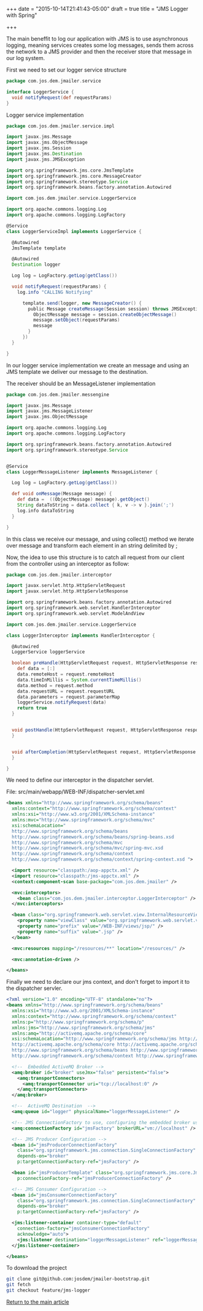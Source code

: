 +++
date = "2015-10-14T21:41:43-05:00"
draft = true
title = "JMS Logger with Spring"

+++

The main beneffit to log our application with JMS is to use asynchronous logging, meaning services creates some log messages, sends them across the network to a JMS provider and then the receiver store that message in our log system.

First we need to set our logger service structure

```groovy
package com.jos.dem.jmailer.service

interface LoggerService {
  void notifyRequest(def requestParams)
}
```

Logger service implementation

```groovy
package com.jos.dem.jmailer.service.impl

import javax.jms.Message
import javax.jms.ObjectMessage
import javax.jms.Session
import javax.jms.Destination
import javax.jms.JMSException

import org.springframework.jms.core.JmsTemplate
import org.springframework.jms.core.MessageCreator
import org.springframework.stereotype.Service
import org.springframework.beans.factory.annotation.Autowired

import com.jos.dem.jmailer.service.LoggerService

import org.apache.commons.logging.Log
import org.apache.commons.logging.LogFactory

@Service
class LoggerServiceImpl implements LoggerService {

  @Autowired
  JmsTemplate template

  @Autowired
  Destination logger

  Log log = LogFactory.getLog(getClass())

  void notifyRequest(requestParams) {
    log.info "CALLING Notifying"

      template.send(logger, new MessageCreator() {
        public Message createMessage(Session session) throws JMSException {
          ObjectMessage message = session.createObjectMessage()
          message.setObject(requestParams)
          message
        }
      })
  }

}
```

In our logger service implementation we create an message and using an JMS template we deliver our message to the destination.

The receiver should be an MessageListener implementation

```groovy
package com.jos.dem.jmailer.messengine

import javax.jms.Message
import javax.jms.MessageListener
import javax.jms.ObjectMessage

import org.apache.commons.logging.Log
import org.apache.commons.logging.LogFactory

import org.springframework.beans.factory.annotation.Autowired
import org.springframework.stereotype.Service


@Service
class LoggerMessageListener implements MessageListener {

  Log log = LogFactory.getLog(getClass())

  def void onMessage(Message message) {
    def data =  ((ObjectMessage) message).getObject()
    String dataToString = data.collect { k, v -> v }.join(';')
    log.info dataToString
  }

}
```

In this class we receive our message, and using collect() method we iterate over message and transform each element in an string delimited by ;

Now, the idea to use this structure is to catch all request from our client from the controller using an interceptor as follow:

```groovy
package com.jos.dem.jmailer.interceptor

import javax.servlet.http.HttpServletRequest
import javax.servlet.http.HttpServletResponse

import org.springframework.beans.factory.annotation.Autowired
import org.springframework.web.servlet.HandlerInterceptor
import org.springframework.web.servlet.ModelAndView

import com.jos.dem.jmailer.service.LoggerService

class LoggerInterceptor implements HandlerInterceptor {

  @Autowired
  LoggerService loggerService

  boolean preHandle(HttpServletRequest request, HttpServletResponse response, Object handler) {
    def data = [:]
    data.remoteHost = request.remoteHost
    data.timeInMillis = System.currentTimeMillis()
    data.method = request.method
    data.requestURL = request.requestURL
    data.parameters = request.parameterMap
    loggerService.notifyRequest(data)
    return true
  }


  void postHandle(HttpServletRequest request, HttpServletResponse response, Object handler, ModelAndView modelAndView) {
  }


  void afterCompletion(HttpServletRequest request, HttpServletResponse response, Object handler, Exception ex) {
  }

}
```

We need to define our interceptor in the dispatcher servlet.

File: src/main/webapp/WEB-INF/dispatcher-servlet.xml

```xml
<beans xmlns="http://www.springframework.org/schema/beans"
  xmlns:context="http://www.springframework.org/schema/context"
  xmlns:xsi="http://www.w3.org/2001/XMLSchema-instance"
  xmlns:mvc="http://www.springframework.org/schema/mvc"
  xsi:schemaLocation="
  http://www.springframework.org/schema/beans
  http://www.springframework.org/schema/beans/spring-beans.xsd
  http://www.springframework.org/schema/mvc
  http://www.springframework.org/schema/mvc/spring-mvc.xsd
  http://www.springframework.org/schema/context
  http://www.springframework.org/schema/context/spring-context.xsd ">

  <import resource="classpath:/aop-appctx.xml" />
  <import resource="classpath:/jms-appctx.xml" />
  <context:component-scan base-package="com.jos.dem.jmailer" />

  <mvc:interceptors>
    <bean class="com.jos.dem.jmailer.interceptor.LoggerInterceptor" />
  </mvc:interceptors>

  <bean class="org.springframework.web.servlet.view.InternalResourceViewResolver">
    <property name="viewClass" value="org.springframework.web.servlet.view.JstlView"/>
    <property name="prefix" value="/WEB-INF/views/jsp/" />
    <property name="suffix" value=".jsp" />
  </bean>

  <mvc:resources mapping="/resources/**" location="/resources/" />

  <mvc:annotation-driven />

</beans>
```

Finally we need to declare our jms context, and don't forget to import it to the dispatcher servler.

```xml
<?xml version="1.0" encoding="UTF-8" standalone="no"?>
<beans xmlns="http://www.springframework.org/schema/beans"
  xmlns:xsi="http://www.w3.org/2001/XMLSchema-instance"
  xmlns:context="http://www.springframework.org/schema/context"
  xmlns:p="http://www.springframework.org/schema/p"
  xmlns:jms="http://www.springframework.org/schema/jms"
  xmlns:amq="http://activemq.apache.org/schema/core"
  xsi:schemaLocation="http://www.springframework.org/schema/jms http://www.springframework.org/schema/jms/spring-jms.xsd
  http://activemq.apache.org/schema/core http://activemq.apache.org/schema/core/activemq-core.xsd
  http://www.springframework.org/schema/beans http://www.springframework.org/schema/beans/spring-beans-4.0.xsd
  http://www.springframework.org/schema/context http://www.springframework.org/schema/context/spring-context-4.0.xsd">

  <!--  Embedded ActiveMQ Broker -->
  <amq:broker id="broker" useJmx="false" persistent="false">
    <amq:transportConnectors>
      <amq:transportConnector uri="tcp://localhost:0" />
    </amq:transportConnectors>
  </amq:broker>

  <!--  ActiveMQ Destination  -->
  <amq:queue id="logger" physicalName="loggerMessageListener" />

  <!-- JMS ConnectionFactory to use, configuring the embedded broker using XML -->
  <amq:connectionFactory id="jmsFactory" brokerURL="vm://localhost" />

  <!-- JMS Producer Configuration -->
  <bean id="jmsProducerConnectionFactory"
    class="org.springframework.jms.connection.SingleConnectionFactory"
    depends-on="broker"
    p:targetConnectionFactory-ref="jmsFactory" />

  <bean id="jmsProducerTemplate" class="org.springframework.jms.core.JmsTemplate"
    p:connectionFactory-ref="jmsProducerConnectionFactory" />

  <!-- JMS Consumer Configuration -->
  <bean id="jmsConsumerConnectionFactory"
    class="org.springframework.jms.connection.SingleConnectionFactory"
    depends-on="broker"
    p:targetConnectionFactory-ref="jmsFactory" />

  <jms:listener-container container-type="default"
    connection-factory="jmsConsumerConnectionFactory"
    acknowledge="auto">
    <jms:listener destination="loggerMessageListener" ref="loggerMessageListener" />
  </jms:listener-container>

</beans>
```

To download the project

```bash
git clone git@github.com:josdem/jmailer-bootstrap.git
git fetch
git checkout feature/jms-logger
```

[Return to the main article](/techtalk/spring)


